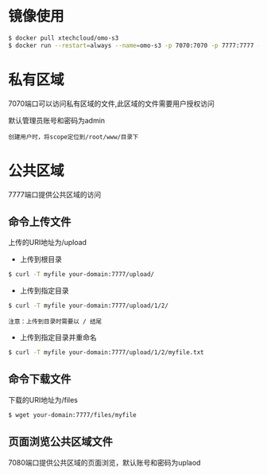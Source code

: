 # 镜像使用

```bash
$ docker pull xtechcloud/omo-s3
$ docker run --restart=always --name=omo-s3 -p 7070:7070 -p 7777:7777 -p 7080:7080 -d xtechcloud/omo-s3
```

# 私有区域

7070端口可以访问私有区域的文件,此区域的文件需要用户授权访问

默认管理员账号和密码为admin

`创建用户时，将scope定位到/root/www/目录下`

# 公共区域

7777端口提供公共区域的访问


## 命令上传文件

上传的URI地址为/upload


- 上传到根目录

```bash
$ curl -T myfile your-domain:7777/upload/
```

- 上传到指定目录

```bash
$ curl -T myfile your-domain:7777/upload/1/2/
```

`注意：上传到目录时需要以 / 结尾`

- 上传到指定目录并重命名

```bash
$ curl -T myfile your-domain:7777/upload/1/2/myfile.txt
```

## 命令下载文件

下载的URI地址为/files

```bash
$ wget your-domain:7777/files/myfile
```

## 页面浏览公共区域文件

7080端口提供公共区域的页面浏览，默认账号和密码为uplaod



